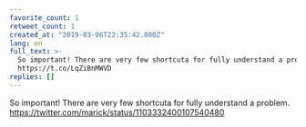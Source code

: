```yaml
---
favorite_count: 1
retweet_count: 1
created_at: "2019-03-06T22:35:42.000Z"
lang: en
full_text: >-
  So important! There are very few shortcuta for fully understand a problem.
  https://t.co/LqZiBnMWVD
replies: []
---
```


So important! There are very few shortcuta for fully understand a problem.
<https://twitter.com/marick/status/1103332400107540480>
